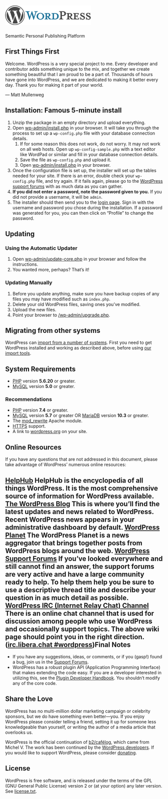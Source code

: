  [![WordPress](wp-admin/images/wordpress-logo.png)](https://wordpress.org/)
===========================================================================

Semantic Personal Publishing Platform

First Things First
------------------

Welcome. WordPress is a very special project to me. Every developer and contributor adds something unique to the mix, and together we create something beautiful that I am proud to be a part of. Thousands of hours have gone into WordPress, and we are dedicated to making it better every day. Thank you for making it part of your world.

— Matt Mullenweg

Installation: Famous 5-minute install
-------------------------------------

1. Unzip the package in an empty directory and upload everything.
2. Open [wp-admin/install.php](wp-admin/install.php) in your browser. It will take you through the process to set up a `wp-config.php` file with your database connection details. 
    1. If for some reason this does not work, do not worry. It may not work on all web hosts. Open up `wp-config-sample.php` with a text editor like WordPad or similar and fill in your database connection details.
    2. Save the file as `wp-config.php` and upload it.
    3. Open [wp-admin/install.php](wp-admin/install.php) in your browser.
3. Once the configuration file is set up, the installer will set up the tables needed for your site. If there is an error, double check your `wp-config.php` file, and try again. If it fails again, please go to the [WordPress support forums](https://wordpress.org/support/forums/) with as much data as you can gather.
4. **If you did not enter a password, note the password given to you.** If you did not provide a username, it will be `admin`.
5. The installer should then send you to the [login page](wp-login.php). Sign in with the username and password you chose during the installation. If a password was generated for you, you can then click on “Profile” to change the password.

Updating
--------

### Using the Automatic Updater

1. Open [wp-admin/update-core.php](wp-admin/update-core.php) in your browser and follow the instructions.
2. You wanted more, perhaps? That’s it!

### Updating Manually

1. Before you update anything, make sure you have backup copies of any files you may have modified such as `index.php`.
2. Delete your old WordPress files, saving ones you’ve modified.
3. Upload the new files.
4. Point your browser to [/wp-admin/upgrade.php](wp-admin/upgrade.php).

Migrating from other systems
----------------------------

WordPress can [import from a number of systems](https://wordpress.org/documentation/article/importing-content/). First you need to get WordPress installed and working as described above, before using [our import tools](wp-admin/import.php).

System Requirements
-------------------

- [PHP](https://secure.php.net/) version **5.6.20** or greater.
- [MySQL](https://www.mysql.com/) version **5.0** or greater.

### Recommendations

- [PHP](https://secure.php.net/) version **7.4** or greater.
- [MySQL](https://www.mysql.com/) version **5.7** or greater OR [MariaDB](https://mariadb.org/) version **10.3** or greater.
- The [mod\_rewrite](https://httpd.apache.org/docs/2.2/mod/mod_rewrite.html) Apache module.
- [HTTPS](https://wordpress.org/news/2016/12/moving-toward-ssl/) support.
- A link to [wordpress.org](https://wordpress.org/) on your site.

Online Resources
----------------

If you have any questions that are not addressed in this document, please take advantage of WordPress’ numerous online resources:

 [HelpHub](https://wordpress.org/documentation/) HelpHub is the encyclopedia of all things WordPress. It is the most comprehensive source of information for WordPress available. [The WordPress Blog](https://wordpress.org/news/) This is where you’ll find the latest updates and news related to WordPress. Recent WordPress news appears in your administrative dashboard by default. [WordPress Planet](https://planet.wordpress.org/) The WordPress Planet is a news aggregator that brings together posts from WordPress blogs around the web. [WordPress Support Forums](https://wordpress.org/support/forums/) If you’ve looked everywhere and still cannot find an answer, the support forums are very active and have a large community ready to help. To help them help you be sure to use a descriptive thread title and describe your question in as much detail as possible. [WordPress IRC (Internet Relay Chat) Channel](https://make.wordpress.org/support/handbook/appendix/other-support-locations/introduction-to-irc/) There is an online chat channel that is used for discussion among people who use WordPress and occasionally support topics. The above wiki page should point you in the right direction. ([irc.libera.chat #wordpress](https://web.libera.chat/#wordpress))Final Notes
-----------

- If you have any suggestions, ideas, or comments, or if you (gasp!) found a bug, join us in the [Support Forums](https://wordpress.org/support/forums/).
- WordPress has a robust plugin API (Application Programming Interface) that makes extending the code easy. If you are a developer interested in utilizing this, see the [Plugin Developer Handbook](https://developer.wordpress.org/plugins/). You shouldn’t modify any of the core code.

Share the Love
--------------

WordPress has no multi-million dollar marketing campaign or celebrity sponsors, but we do have something even better—you. If you enjoy WordPress please consider telling a friend, setting it up for someone less knowledgeable than yourself, or writing the author of a media article that overlooks us.

WordPress is the official continuation of [b2/cafélog](https://cafelog.com/), which came from Michel V. The work has been continued by the [WordPress developers](https://wordpress.org/about/). If you would like to support WordPress, please consider [donating](https://wordpress.org/donate/).

License
-------

WordPress is free software, and is released under the terms of the GPL (GNU General Public License) version 2 or (at your option) any later version. See [license.txt](license.txt).
